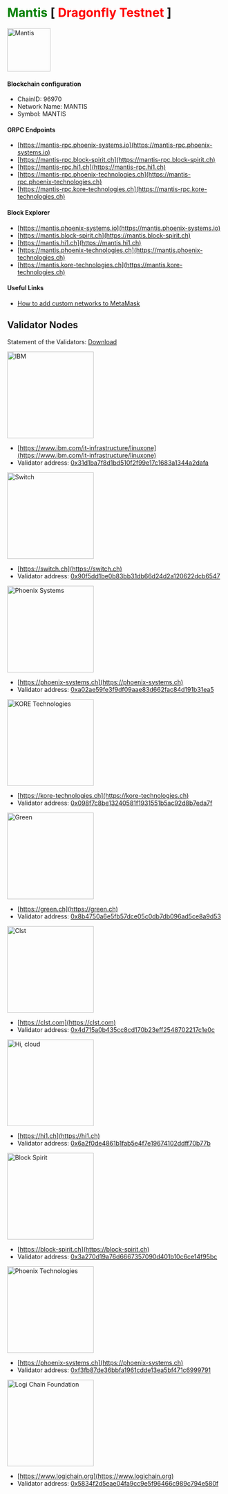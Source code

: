 # <span style="color: green">Mantis</span> [ <span style="color: red">Dragonfly Testnet</span> ]

<img src="https://phoenix-systems.io/logos/mantis.svg" width="100" alt="Mantis" title="Mantis">

#### Blockchain configuration

* ChainID: 96970
* Network Name: MANTIS
* Symbol: MANTIS

#### GRPC Endpoints
* [https://mantis-rpc.phoenix-systems.io](https://mantis-rpc.phoenix-systems.io)
* [https://mantis-rpc.block-spirit.ch](https://mantis-rpc.block-spirit.ch)
* [https://mantis-rpc.hi1.ch](https://mantis-rpc.hi1.ch)
* [https://mantis-rpc.phoenix-technologies.ch](https://mantis-rpc.phoenix-technologies.ch)
* [https://mantis-rpc.kore-technologies.ch](https://mantis-rpc.kore-technologies.ch)

#### Block Explorer
* [https://mantis.phoenix-systems.io](https://mantis.phoenix-systems.io)
* [https://mantis.block-spirit.ch](https://mantis.block-spirit.ch)
* [https://mantis.hi1.ch](https://mantis.hi1.ch)
* [https://mantis.phoenix-technologies.ch](https://mantis.phoenix-technologies.ch)
* [https://mantis.kore-technologies.ch](https://mantis.kore-technologies.ch)

#### Useful Links
* [How to add custom networks to MetaMask](https://community.metamask.io/t/how-to-add-custom-networks-to-metamask-like-binance-and-polygon-matic/3634)

## Validator Nodes

Statement of the Validators: [Download](https://github.com/hexapods/mantis/blob/main/statement.pdf) 

<img src="https://phoenix-systems.io/logos/logo_ibm.png" width="200" alt="IBM" title="IBM">

* [https://www.ibm.com/it-infrastructure/linuxone](https://www.ibm.com/it-infrastructure/linuxone)
* Validator address: [0x31d1ba7f8d1bd510f2f99e17c1683a1344a2dafa](https://mantis.phoenix-systems.io/address/0x31d1ba7f8d1bd510f2f99e17c1683a1344a2dafa)

<img src="https://phoenix-systems.io/logos/logo_switch.png" width="200" alt="Switch" title="Switch">

* [https://switch.ch](https://switch.ch)
* Validator address: [0x90f5dd1be0b83bb31db66d24d2a120622dcb6547](https://mantis.phoenix-systems.io/address/0x90f5dd1be0b83bb31db66d24d2a120622dcb6547)

<img src="https://phoenix-systems.io/logos/logo_phoenix.png" width="200" alt="Phoenix Systems" title="Phoenix Systems">

* [https://phoenix-systems.ch](https://phoenix-systems.ch)
* Validator address: [0xa02ae59fe3f9df09aae83d662fac84d191b31ea5](https://mantis.phoenix-systems.io/address/0xa02ae59fe3f9df09aae83d662fac84d191b31ea5)


<img src="https://phoenix-systems.io/logos/logo_kore.png" width="200" alt="KORE Technologies" title="KORE Technologies">

* [https://kore-technologies.ch](https://kore-technologies.ch)
* Validator address: [0x098f7c8be13240581f1931551b5ac92d8b7eda7f](https://mantis.phoenix-systems.io/address/0x098f7c8be13240581f1931551b5ac92d8b7eda7f)


<img src="https://phoenix-systems.io/logos/logo_green.png" width="200" alt="Green" title="Green">

* [https://green.ch](https://green.ch)
* Validator address: [0x8b4750a6e5fb57dce05c0db7db096ad5ce8a9d53](https://mantis.phoenix-systems.io/address/0x8b4750a6e5fb57dce05c0db7db096ad5ce8a9d53)

<img src="https://phoenix-systems.io/logos/logo_clst.png" width="200" alt="Clst" title="Clst">

* [https://clst.com](https://clst.com)
* Validator address: [0x4d715a0b435cc8cd170b23eff2548702217c1e0c](https://mantis.phoenix-systems.io/address/0x4d715a0b435cc8cd170b23eff2548702217c1e0c)

<img src="https://phoenix-systems.io/logos/logo_hicloud.png" width="200" alt="Hi, cloud" title="Hi, cloud">

* [https://hi1.ch](https://hi1.ch)
* Validator address: [0x6a2f0de4861b1fab5e4f7e19674102ddff70b77b](https://mantis.phoenix-systems.io/address/0x6a2f0de4861b1fab5e4f7e19674102ddff70b77b)

<img src="https://phoenix-systems.io/logos/logo_blockspirit.png" width="200" alt="Block Spirit" title="Block Spirit">

* [https://block-spirit.ch](https://block-spirit.ch)
* Validator address: [0x3a270d19a76d6667357090d401b10c6ce14f95bc](https://mantis.phoenix-systems.io/address/0x3a270d19a76d6667357090d401b10c6ce14f95bc)

<img src="https://phoenix-systems.io/logos/logo_phoenix_technologies.png" width="200" alt="Phoenix Technologies" title="Phoenix Technologies">

* [https://phoenix-systems.ch](https://phoenix-systems.ch)
* Validator address: [0xf3fb87de36bbfa1961cdde13ea5bf471c6999791](https://mantis.phoenix-systems.io/address/0xf3fb87de36bbfa1961cdde13ea5bf471c6999791)

<img src="https://phoenix-systems.io/logos/logo_logichain.png" width="200" alt="Logi Chain Foundation" title="Logi Chain Foundation">

* [https://www.logichain.org](https://www.logichain.org)
* Validator address: [0x5834f2d5eae04fa9cc9e5f96466c989c794e580f](https://mantis.phoenix-systems.io/address/0x5834f2d5eae04fa9cc9e5f96466c989c794e580f)
